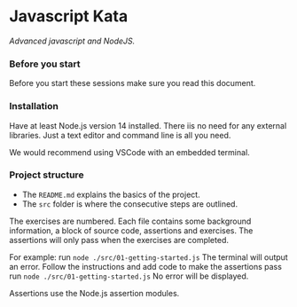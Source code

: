 # Javascript Kata

_Advanced javascript and NodeJS._

### Before you start

Before you start these sessions make sure you read this document.

### Installation 

Have at least Node.js version 14 installed. There iis no need for any external libraries. Just a text editor and command line is all you need.

We would recommend using VSCode with an embedded terminal.

### Project structure

- The `README.md` explains the basics of the project.
- The `src` folder is where the consecutive steps are outlined.
  
The exercises are numbered. Each file contains some background information, a block of source code, assertions and exercises. 
The assertions will only pass when the exercises are completed. 

For example: 
run `node ./src/01-getting-started.js`
The terminal will output an error. 
Follow the instructions and add code to make the assertions pass
run `node ./src/01-getting-started.js`
No error will be displayed.

Assertions use the Node.js assertion modules.